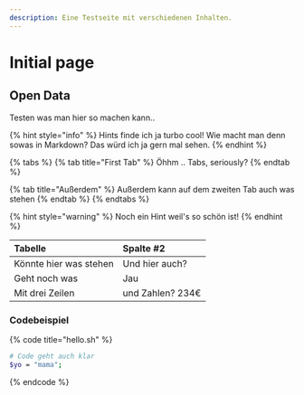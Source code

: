 ```yaml
---
description: Eine Testseite mit verschiedenen Inhalten.
---
```


# Initial page

## Open Data

Testen was man hier so machen kann..

{% hint style="info" %}
Hints finde ich ja turbo cool! Wie macht man denn sowas in Markdown? Das würd ich ja gern mal sehen.
{% endhint %}

{% tabs %}
{% tab title="First Tab" %}
Öhhm .. Tabs, seriously?
{% endtab %}

{% tab title="Außerdem" %}
Außerdem kann auf dem zweiten Tab auch was stehen
{% endtab %}
{% endtabs %}

{% hint style="warning" %}
Noch ein Hint weil's so schön ist!
{% endhint %}

| Tabelle | Spalte \#2 |
| :--- | :--- |
| Könnte hier was stehen | Und hier auch? |
| Geht noch was | Jau |
| Mit drei Zeilen | und Zahlen? 234€ |

### Codebeispiel

{% code title="hello.sh" %}
```bash
# Code geht auch klar
$yo = "mama";
```
{% endcode %}


